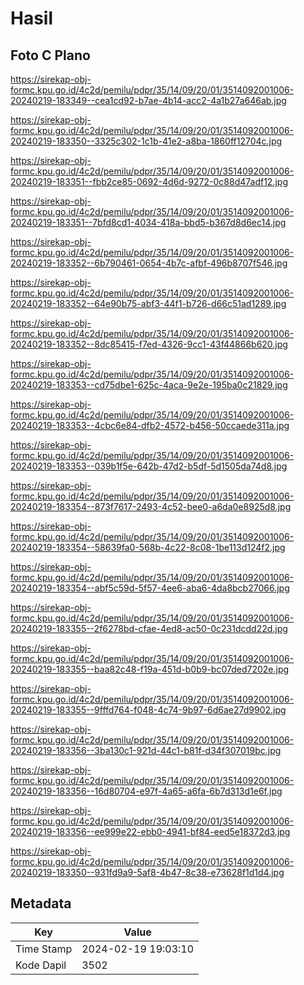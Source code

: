 # Hasil

## Foto C Plano

https://sirekap-obj-formc.kpu.go.id/4c2d/pemilu/pdpr/35/14/09/20/01/3514092001006-20240219-183349--cea1cd92-b7ae-4b14-acc2-4a1b27a646ab.jpg

https://sirekap-obj-formc.kpu.go.id/4c2d/pemilu/pdpr/35/14/09/20/01/3514092001006-20240219-183350--3325c302-1c1b-41e2-a8ba-1860ff12704c.jpg

https://sirekap-obj-formc.kpu.go.id/4c2d/pemilu/pdpr/35/14/09/20/01/3514092001006-20240219-183351--fbb2ce85-0692-4d6d-9272-0c88d47adf12.jpg

https://sirekap-obj-formc.kpu.go.id/4c2d/pemilu/pdpr/35/14/09/20/01/3514092001006-20240219-183351--7bfd8cd1-4034-418a-bbd5-b367d8d6ec14.jpg

https://sirekap-obj-formc.kpu.go.id/4c2d/pemilu/pdpr/35/14/09/20/01/3514092001006-20240219-183352--6b790461-0654-4b7c-afbf-496b8707f546.jpg

https://sirekap-obj-formc.kpu.go.id/4c2d/pemilu/pdpr/35/14/09/20/01/3514092001006-20240219-183352--64e90b75-abf3-44f1-b726-d66c51ad1289.jpg

https://sirekap-obj-formc.kpu.go.id/4c2d/pemilu/pdpr/35/14/09/20/01/3514092001006-20240219-183352--8dc85415-f7ed-4326-9cc1-43f44866b620.jpg

https://sirekap-obj-formc.kpu.go.id/4c2d/pemilu/pdpr/35/14/09/20/01/3514092001006-20240219-183353--cd75dbe1-625c-4aca-9e2e-195ba0c21829.jpg

https://sirekap-obj-formc.kpu.go.id/4c2d/pemilu/pdpr/35/14/09/20/01/3514092001006-20240219-183353--4cbc6e84-dfb2-4572-b456-50ccaede311a.jpg

https://sirekap-obj-formc.kpu.go.id/4c2d/pemilu/pdpr/35/14/09/20/01/3514092001006-20240219-183353--039b1f5e-642b-47d2-b5df-5d1505da74d8.jpg

https://sirekap-obj-formc.kpu.go.id/4c2d/pemilu/pdpr/35/14/09/20/01/3514092001006-20240219-183354--873f7617-2493-4c52-bee0-a6da0e8925d8.jpg

https://sirekap-obj-formc.kpu.go.id/4c2d/pemilu/pdpr/35/14/09/20/01/3514092001006-20240219-183354--58639fa0-568b-4c22-8c08-1be113d124f2.jpg

https://sirekap-obj-formc.kpu.go.id/4c2d/pemilu/pdpr/35/14/09/20/01/3514092001006-20240219-183354--abf5c59d-5f57-4ee6-aba6-4da8bcb27066.jpg

https://sirekap-obj-formc.kpu.go.id/4c2d/pemilu/pdpr/35/14/09/20/01/3514092001006-20240219-183355--2f6278bd-cfae-4ed8-ac50-0c231dcdd22d.jpg

https://sirekap-obj-formc.kpu.go.id/4c2d/pemilu/pdpr/35/14/09/20/01/3514092001006-20240219-183355--baa82c48-f19a-451d-b0b9-bc07ded7202e.jpg

https://sirekap-obj-formc.kpu.go.id/4c2d/pemilu/pdpr/35/14/09/20/01/3514092001006-20240219-183355--9fffd764-f048-4c74-9b97-6d6ae27d9902.jpg

https://sirekap-obj-formc.kpu.go.id/4c2d/pemilu/pdpr/35/14/09/20/01/3514092001006-20240219-183356--3ba130c1-921d-44c1-b81f-d34f307019bc.jpg

https://sirekap-obj-formc.kpu.go.id/4c2d/pemilu/pdpr/35/14/09/20/01/3514092001006-20240219-183356--16d80704-e97f-4a65-a6fa-6b7d313d1e6f.jpg

https://sirekap-obj-formc.kpu.go.id/4c2d/pemilu/pdpr/35/14/09/20/01/3514092001006-20240219-183356--ee999e22-ebb0-4941-bf84-eed5e18372d3.jpg

https://sirekap-obj-formc.kpu.go.id/4c2d/pemilu/pdpr/35/14/09/20/01/3514092001006-20240219-183350--931fd9a9-5af8-4b47-8c38-e73628f1d1d4.jpg


## Metadata

| Key        | Value               |
| ---------- | ------------------- |
| Time Stamp | 2024-02-19 19:03:10 |
| Kode Dapil | 3502                |



